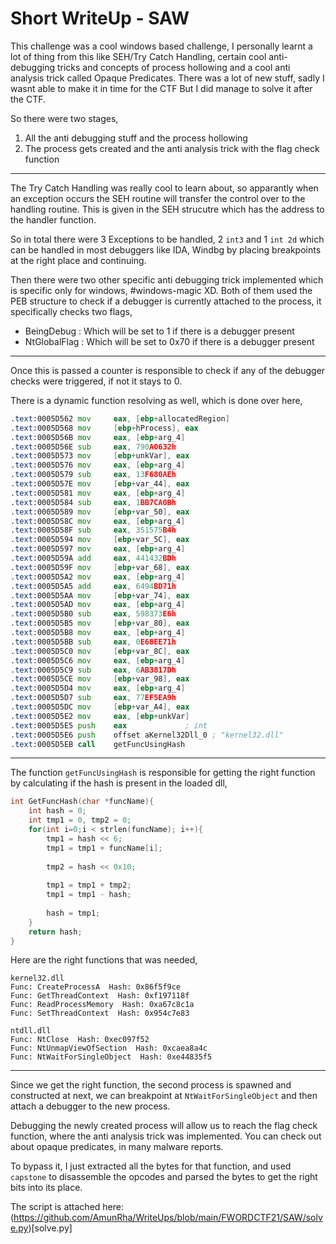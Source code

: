 # Short WriteUp - SAW

This challenge was a cool windows based challenge, I personally learnt a lot of thing from this like SEH/Try Catch Handling, certain cool anti-debugging tricks
and concepts of process hollowing and a cool anti analysis trick called Opaque Predicates. There was a lot of new stuff, sadly I wasnt able to make it in time for the CTF
But I did manage to solve it after the CTF.

So there were two stages,

1. All the anti debugging stuff and the process hollowing
2. The process gets created and the anti analysis trick with the flag check function

---

The Try Catch Handling was really cool to learn about, so apparantly when an exception occurs the SEH routine will transfer the control
over to the handling routine. This is given in the SEH strucutre which has the address to the handler function.

So in total there were 3 Exceptions to be handled, 2 `int3` and 1 `int 2d` which can be handled in most debuggers like IDA, Windbg by placing breakpoints at the 
right place and continuing.

Then there were two other specific anti debugging trick implemented which is specific only for windows, #windows-magic XD. Both of them used the PEB structure
to check if a debugger is currently attached to the process, it specifically checks two flags,

- BeingDebug : Which will be set to 1 if there is a debugger present 
- NtGlobalFlag : Which will be set to 0x70 if there is a debugger present

---

Once this is passed a counter is responsible to check if any of the debugger checks were triggered, if not it stays to 0.

There is a dynamic function resolving as well, which is done over here,
```asm
.text:0005D562 mov     eax, [ebp+allocatedRegion]
.text:0005D568 mov     [ebp+hProcess], eax
.text:0005D56B mov     eax, [ebp+arg_4]
.text:0005D56E sub     eax, 790A0632h
.text:0005D573 mov     [ebp+unkVar], eax
.text:0005D576 mov     eax, [ebp+arg_4]
.text:0005D579 sub     eax, 13F680AEh
.text:0005D57E mov     [ebp+var_44], eax
.text:0005D581 mov     eax, [ebp+arg_4]
.text:0005D584 sub     eax, 1BB7CA0Bh
.text:0005D589 mov     [ebp+var_50], eax
.text:0005D58C mov     eax, [ebp+arg_4]
.text:0005D58F sub     eax, 351575B4h
.text:0005D594 mov     [ebp+var_5C], eax
.text:0005D597 mov     eax, [ebp+arg_4]
.text:0005D59A add     eax, 441432BDh
.text:0005D59F mov     [ebp+var_68], eax
.text:0005D5A2 mov     eax, [ebp+arg_4]
.text:0005D5A5 add     eax, 6494BD71h
.text:0005D5AA mov     [ebp+var_74], eax
.text:0005D5AD mov     eax, [ebp+arg_4]
.text:0005D5B0 sub     eax, 598373E6h
.text:0005D5B5 mov     [ebp+var_80], eax
.text:0005D5B8 mov     eax, [ebp+arg_4]
.text:0005D5BB sub     eax, 0E68EE71h
.text:0005D5C0 mov     [ebp+var_8C], eax
.text:0005D5C6 mov     eax, [ebp+arg_4]
.text:0005D5C9 sub     eax, 6AB3817Dh
.text:0005D5CE mov     [ebp+var_98], eax
.text:0005D5D4 mov     eax, [ebp+arg_4]
.text:0005D5D7 sub     eax, 77EF5EA9h
.text:0005D5DC mov     [ebp+var_A4], eax
.text:0005D5E2 mov     eax, [ebp+unkVar]
.text:0005D5E5 push    eax             ; int
.text:0005D5E6 push    offset aKernel32Dll_0 ; "kernel32.dll"
.text:0005D5EB call    getFuncUsingHash
```

---

The function `getFuncUsingHash` is responsible for getting the right function by calculating if the hash is present in the loaded dll, 
```c
int GetFuncHash(char *funcName){
    int hash = 0;
    int tmp1 = 0, tmp2 = 0;
    for(int i=0;i < strlen(funcName); i++){
        tmp1 = hash << 6;
        tmp1 = tmp1 + funcName[i];
        
        tmp2 = hash << 0x10;
        
        tmp1 = tmp1 + tmp2;
        tmp1 = tmp1 - hash;
        
        hash = tmp1;
    }
    return hash;
}
```

Here are the right functions that was needed,
```
kernel32.dll
Func: CreateProcessA  Hash: 0x86f5f9ce
Func: GetThreadContext  Hash: 0xf197118f
Func: ReadProcessMemory  Hash: 0xa67c8c1a
Func: SetThreadContext  Hash: 0x954c7e83

ntdll.dll
Func: NtClose  Hash: 0xec097f52
Func: NtUnmapViewOfSection  Hash: 0xcaea8a4c
Func: NtWaitForSingleObject  Hash: 0xe44835f5
```

---

Since we get the right function, the second process is spawned and constructed at next, we can breakpoint at `NtWaitForSingleObject` and then attach a debugger to the 
new process.

Debugging the newly created process will allow us to reach the flag check function, where the anti analysis trick was implemented. 
You can check out about opaque predicates, in many malware reports.

To bypass it, I just extracted all the bytes for that function, and used `capstone` to disassemble the opcodes and parsed the bytes to get the right bits into
its place.

The script is attached here: (https://github.com/AmunRha/WriteUps/blob/main/FWORDCTF21/SAW/solve.py)[solve.py]

